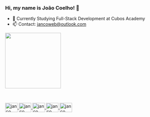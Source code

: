 ### Hi, my name is João Coelho! 👋
- 🌱 Currently Studying Full-Stack Development at Cubos Academy
- 📫 Contact: jancoweb@outlook.com
<div>
  <a href="https://github.com/jancoweb">
  <img height="180em" src="https://github-readme-stats.vercel.app/api/top-langs/?username=jancoweb&layout=compact&langs_count=7&theme=chartreuse-dark"/>
</div>

##

<div style='display: inline_block'><br>
<img align='center' alt='janco' height='30' width='40' src="https://cdn.jsdelivr.net/gh/devicons/devicon/icons/html5/html5-original-wordmark.svg" />
<img align='center' alt='janco' height='30' width='40' src="https://cdn.jsdelivr.net/gh/devicons/devicon/icons/css3/css3-original-wordmark.svg" />
<img align='center' alt='janco' height='30' width='40' src="https://cdn.jsdelivr.net/gh/devicons/devicon/icons/javascript/javascript-original.svg" />
<img align='center' alt='janco' height='30' width='40' src="https://cdn.jsdelivr.net/gh/devicons/devicon/icons/react/react-original-wordmark.svg" />
<img align='center' alt='janco' height='30' width='40' src="https://cdn.jsdelivr.net/gh/devicons/devicon/icons/nodejs/nodejs-original-wordmark.svg" />
</div>      
